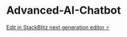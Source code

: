 # Advanced-AI-Chatbot

[Edit in StackBlitz next generation editor ⚡️](https://stackblitz.com/~/github.com/JoelHJames1/Advanced-AI-Chatbot)